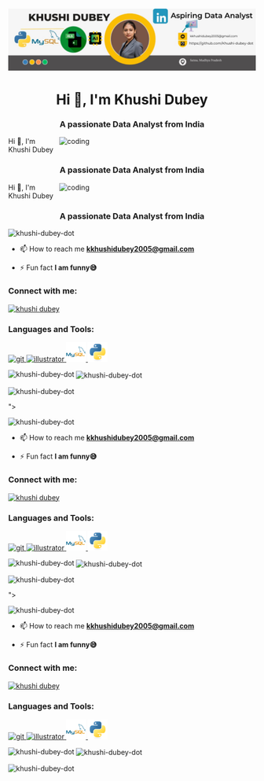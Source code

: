 ![logo](https://github.com/Khushi-dubey-dot/Khushi-Dubey/blob/main/IMG-20240918-WA0002.jpg)
<h1 align="center">Hi 👋, I'm Khushi Dubey</h1>
<h3 align="center">A passionate Data Analyst from India</h3>
<img align="right"alt="coding" width="400"src="![logo](https://github.com/Khushi-dubey-dot/Khushi-Dubey/blob/main/IMG-20240918-WA0002.jpg)
<h1 align="center">Hi 👋, I'm Khushi Dubey</h1>
<h3 align="center">A passionate Data Analyst from India</h3>
<img align="right" alt="coding" width="400" src="![logo](https://github.com/Khushi-dubey-dot/Khushi-Dubey/blob/main/IMG-20240918-WA0002.jpg)
<h1 align="center">Hi 👋, I'm Khushi Dubey</h1>
<h3 align="center">A passionate Data Analyst from India</h3>

<p align="left"> <img src="https://komarev.com/ghpvc/?username=khushi-dubey-dot&label=Profile%20views&color=0e75b6&style=flat" alt="khushi-dubey-dot" /> </p>

- 📫 How to reach me **kkhushidubey2005@gmail.com**

- ⚡ Fun fact **I am funny😅**

<h3 align="left">Connect with me:</h3>
<p align="left">
<a href="https://linkedin.com/in/khushi dubey" target="blank"><img align="center" src="https://raw.githubusercontent.com/rahuldkjain/github-profile-readme-generator/master/src/images/icons/Social/linked-in-alt.svg" alt="khushi dubey" height="30" width="40" /></a>
</p>

<h3 align="left">Languages and Tools:</h3>
<p align="left"> <a href="https://git-scm.com/" target="_blank" rel="noreferrer"> <img src="https://www.vectorlogo.zone/logos/git-scm/git-scm-icon.svg" alt="git" width="40" height="40"/> </a> <a href="https://www.adobe.com/in/products/illustrator.html" target="_blank" rel="noreferrer"> <img src="https://www.vectorlogo.zone/logos/adobe_illustrator/adobe_illustrator-icon.svg" alt="illustrator" width="40" height="40"/> </a> <a href="https://www.mysql.com/" target="_blank" rel="noreferrer"> <img src="https://raw.githubusercontent.com/devicons/devicon/master/icons/mysql/mysql-original-wordmark.svg" alt="mysql" width="40" height="40"/> </a> <a href="https://www.python.org" target="_blank" rel="noreferrer"> <img src="https://raw.githubusercontent.com/devicons/devicon/master/icons/python/python-original.svg" alt="python" width="40" height="40"/> </a> </p>

<p><img align="left" src="https://github-readme-stats.vercel.app/api/top-langs?username=khushi-dubey-dot&show_icons=true&locale=en&layout=compact" alt="khushi-dubey-dot" /></p>

<p>&nbsp;<img align="center" src="https://github-readme-stats.vercel.app/api?username=khushi-dubey-dot&show_icons=true&locale=en" alt="khushi-dubey-dot" /></p>

<p><img align="center" src="https://github-readme-streak-stats.herokuapp.com/?user=khushi-dubey-dot&" alt="khushi-dubey-dot" /></p>">
<p align="left"> <img src="https://komarev.com/ghpvc/?username=khushi-dubey-dot&label=Profile%20views&color=0e75b6&style=flat" alt="khushi-dubey-dot" /> </p>

- 📫 How to reach me **kkhushidubey2005@gmail.com**

- ⚡ Fun fact **I am funny😅**

<h3 align="left">Connect with me:</h3>
<p align="left">
<a href="https://linkedin.com/in/khushi dubey" target="blank"><img align="center" src="https://raw.githubusercontent.com/rahuldkjain/github-profile-readme-generator/master/src/images/icons/Social/linked-in-alt.svg" alt="khushi dubey" height="30" width="40" /></a>
</p>

<h3 align="left">Languages and Tools:</h3>
<p align="left"> <a href="https://git-scm.com/" target="_blank" rel="noreferrer"> <img src="https://www.vectorlogo.zone/logos/git-scm/git-scm-icon.svg" alt="git" width="40" height="40"/> </a> <a href="https://www.adobe.com/in/products/illustrator.html" target="_blank" rel="noreferrer"> <img src="https://www.vectorlogo.zone/logos/adobe_illustrator/adobe_illustrator-icon.svg" alt="illustrator" width="40" height="40"/> </a> <a href="https://www.mysql.com/" target="_blank" rel="noreferrer"> <img src="https://raw.githubusercontent.com/devicons/devicon/master/icons/mysql/mysql-original-wordmark.svg" alt="mysql" width="40" height="40"/> </a> <a href="https://www.python.org" target="_blank" rel="noreferrer"> <img src="https://raw.githubusercontent.com/devicons/devicon/master/icons/python/python-original.svg" alt="python" width="40" height="40"/> </a> </p>

<p><img align="left" src="https://github-readme-stats.vercel.app/api/top-langs?username=khushi-dubey-dot&show_icons=true&locale=en&layout=compact" alt="khushi-dubey-dot" /></p>

<p>&nbsp;<img align="center" src="https://github-readme-stats.vercel.app/api?username=khushi-dubey-dot&show_icons=true&locale=en" alt="khushi-dubey-dot" /></p>

<p><img align="center" src="https://github-readme-streak-stats.herokuapp.com/?user=khushi-dubey-dot&" alt="khushi-dubey-dot" /></p>">
<p align="left"> <img src="https://komarev.com/ghpvc/?username=khushi-dubey-dot&label=Profile%20views&color=0e75b6&style=flat" alt="khushi-dubey-dot" /> </p>

- 📫 How to reach me **kkhushidubey2005@gmail.com**

- ⚡ Fun fact **I am funny😅**

<h3 align="left">Connect with me:</h3>
<p align="left">
<a href="https://linkedin.com/in/khushi dubey" target="blank"><img align="center" src="https://raw.githubusercontent.com/rahuldkjain/github-profile-readme-generator/master/src/images/icons/Social/linked-in-alt.svg" alt="khushi dubey" height="30" width="40" /></a>
</p>

<h3 align="left">Languages and Tools:</h3>
<p align="left"> <a href="https://git-scm.com/" target="_blank" rel="noreferrer"> <img src="https://www.vectorlogo.zone/logos/git-scm/git-scm-icon.svg" alt="git" width="40" height="40"/> </a> <a href="https://www.adobe.com/in/products/illustrator.html" target="_blank" rel="noreferrer"> <img src="https://www.vectorlogo.zone/logos/adobe_illustrator/adobe_illustrator-icon.svg" alt="illustrator" width="40" height="40"/> </a> <a href="https://www.mysql.com/" target="_blank" rel="noreferrer"> <img src="https://raw.githubusercontent.com/devicons/devicon/master/icons/mysql/mysql-original-wordmark.svg" alt="mysql" width="40" height="40"/> </a> <a href="https://www.python.org" target="_blank" rel="noreferrer"> <img src="https://raw.githubusercontent.com/devicons/devicon/master/icons/python/python-original.svg" alt="python" width="40" height="40"/> </a> </p>

<p><img align="left" src="https://github-readme-stats.vercel.app/api/top-langs?username=khushi-dubey-dot&show_icons=true&locale=en&layout=compact" alt="khushi-dubey-dot" /></p>

<p>&nbsp;<img align="center" src="https://github-readme-stats.vercel.app/api?username=khushi-dubey-dot&show_icons=true&locale=en" alt="khushi-dubey-dot" /></p>

<p><img align="center" src="https://github-readme-streak-stats.herokuapp.com/?user=khushi-dubey-dot&" alt="khushi-dubey-dot" /></p>
